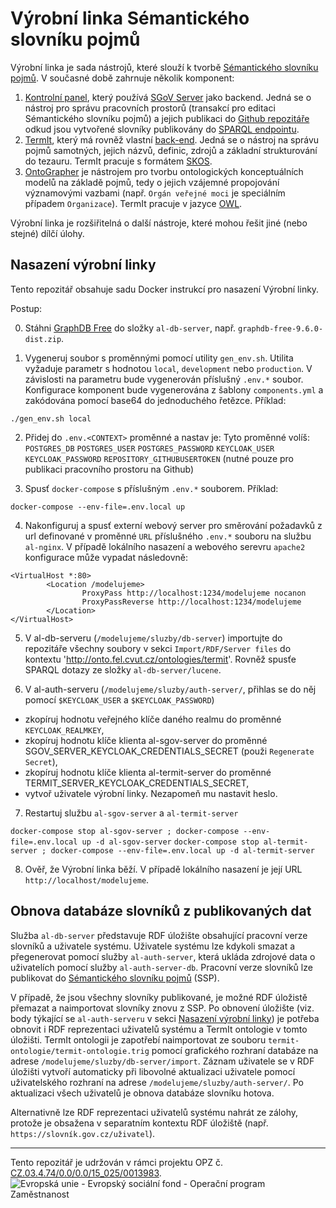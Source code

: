 # Výrobní linka Sémantického slovníku pojmů

Výrobní linka je sada nástrojů, které slouží k tvorbě [Sémantického slovníku pojmů](https://xn--slovnk-7va.gov.cz/). V současné době zahrnuje několik komponent:

1. [Kontrolní panel](https://github.com/opendata-mvcr/mission-control), který používá [SGoV Server](https://github.com/opendata-mvcr/sgov) jako backend. Jedná se o nástroj pro správu pracovních prostorů (transakcí pro editaci Sémantického slovníku pojmů) a jejich publikaci do [Github repozitáře](https://github.com/opendata-mvcr/ssp) odkud jsou vytvořené slovníky publikovány do [SPARQL endpointu](https://xn--slovnk-7va.gov.cz/sparql).
2. [TermIt](https://github.com/opendata-mvcr/termit-ui), který má rovněž vlastní [back-end](https://github.com/opendata-mvcr/termit). Jedná se o nástroj na správu pojmů samotných, jejich názvů, definic, zdrojů a základní strukturování do tezauru. TermIt pracuje s formátem [SKOS](https://www.w3.org/TR/skos-reference/).
3. [OntoGrapher](https://github.com/opendata-mvcr/ontographer) je nástrojem pro tvorbu ontologických konceptuálních modelů na základě pojmů, tedy o jejich vzájemné propojování významovými vazbami (např. `Orgán veřejné moci` je speciálním případem `Organizace`). TermIt pracuje v jazyce [OWL](https://www.w3.org/TR/2012/REC-owl2-overview-20121211/#).

Výrobní linka je rozšiřitelná o další nástroje, které mohou řešit jiné (nebo stejné) dílčí úlohy.

## Nasazení výrobní linky

Tento repozitář obsahuje sadu Docker instrukcí pro nasazení Výrobní linky.

Postup:

0. Stáhni [GraphDB Free](https://graphdb.ontotext.com) do složky `al-db-server`, např. `graphdb-free-9.6.0-dist.zip`.

1. Vygeneruj soubor s proměnnými pomocí utility `gen_env.sh`. Utilita vyžaduje parametr s hodnotou `local`, `development` nebo `production`. V závislosti na parametru bude vygenerován příslušný `.env.*` soubor. Konfigurace komponent bude vygenerována z šablony `components.yml` a zakódována pomocí base64 do jednoduchého řetězce. Příklad:

```
./gen_env.sh local
```

2. Přidej do `.env.<CONTEXT>` proměnné a nastav je:
   Tyto proměnné volíš:
   `POSTGRES_DB`
   `POSTGRES_USER`
   `POSTGRES_PASSWORD`
   `KEYCLOAK_USER`
   `KEYCLOAK_PASSWORD`
   `REPOSITORY_GITHUBUSERTOKEN` (nutné pouze pro publikaci pracovního prostoru na Github)

3. Spusť `docker-compose` s příslušným `.env.*` souborem. Příklad:

```
docker-compose --env-file=.env.local up
```

4. Nakonfiguruj a spusť externí webový server pro směrování požadavků z url definované v proměnné `URL` příslušného `.env.*` souboru 
na službu `al-nginx`. V případě lokálního nasazení a webového serevru `apache2` konfigurace může vypadat následovně:
```
<VirtualHost *:80>
        <Location /modelujeme>
                ProxyPass http://localhost:1234/modelujeme nocanon
                ProxyPassReverse http://localhost:1234/modelujeme
        </Location>
</VirtualHost>
 ```

5. V al-db-serveru (`/modelujeme/sluzby/db-server`) importujte do repozitáře všechny soubory v sekci 
`Import/RDF/Server files` do kontextu 'http://onto.fel.cvut.cz/ontologies/termit'. 
Rovněž spusťe SPARQL dotazy ze složky `al-db-server/lucene`.

6. V al-auth-serveru (`/modelujeme/sluzby/auth-server/`, přihlas se do něj pomocí `$KEYCLOAK_USER` a
`$KEYCLOAK_PASSWORD`)
 - zkopíruj hodnotu veřejného klíče daného realmu do proměnné `KEYCLOAK_REALMKEY`,
 - zkopíruj hodnotu klíče klienta al-sgov-server do proměnné SGOV_SERVER_KEYCLOAK_CREDENTIALS_SECRET (použi `Regenerate Secret`), 
 - zkopíruj hodnotu klíče klienta al-termit-server do proměnné TERMIT_SERVER_KEYCLOAK_CREDENTIALS_SECRET,
 - vytvoř uživatele výrobní linky. Nezapomeň mu nastavit heslo.

7. Restartuj službu `al-sgov-server` a `al-termit-server`

`docker-compose stop al-sgov-server ; docker-compose --env-file=.env.local up -d al-sgov-server`
`docker-compose stop al-termit-server ; docker-compose --env-file=.env.local up -d al-termit-server`

8. Ověř, že Výrobní linka běží. V případě lokálního nasazení je její URL `http://localhost/modelujeme`.

## Obnova databáze slovníků z publikovaných dat

Služba `al-db-server` představuje RDF úložište obsahující pracovní verze slovníků a uživatele systému. Uživatele systému lze kdykoli smazat a přegenerovat pomocí služby `al-auth-server`, která ukláda zdrojové data o uživatelích pomocí služby `al-auth-server-db`. Pracovní verze slovníků lze publikovat do [Sémantického slovníku pojmů](https://xn--slovnk-7va.gov.cz/) (SSP). 

V případě, že jsou všechny slovníky publikované, je možné RDF úložistě přemazat a naimportovat slovníky znovu z SSP. Po obnovení úložište (viz. body týkající se `al-auth-serveru` v sekci [Nasazení výrobní linky](https://github.com/opendata-mvcr/sgov-assembly-line/edit/main/README.md#nasazen%C3%AD-v%C3%BDrobn%C3%AD-linky)) je potřeba obnovit i RDF reprezentaci uživatelů systému a TermIt ontologie v tomto úložišti. TermIt ontologii je zapotřebí naimportovat ze souboru `termit-ontologie/termit-ontologie.trig` pomocí grafického rozhraní databáze na adrese `/modelujeme/sluzby/db-server/import`. Záznam uživatele se v RDF úložišti vytvoří automaticky při libovolné aktualizaci uživatele pomocí uživatelského rozhraní na adrese `/modelujeme/sluzby/auth-server/`. Po aktualizaci všech uživatelů je obnova databáze slovníku hotova. 

Alternativně lze RDF reprezentaci uživatelů systému nahrát ze zálohy, protože je obsažena v separatním kontextu RDF úložiště (např. `https://slovník.gov.cz/uživatel`).

---
Tento repozitář je udržován v rámci projektu OPZ č. [CZ.03.4.74/0.0/0.0/15_025/0013983](https://esf2014.esfcr.cz/PublicPortal/Views/Projekty/Public/ProjektDetailPublicPage.aspx?action=get&datovySkladId=F5E162B2-15EC-4BBE-9ABD-066388F3D412).
![Evropská unie - Evropský sociální fond - Operační program Zaměstnanost](https://data.gov.cz/images/ozp_logo_cz.jpg)
